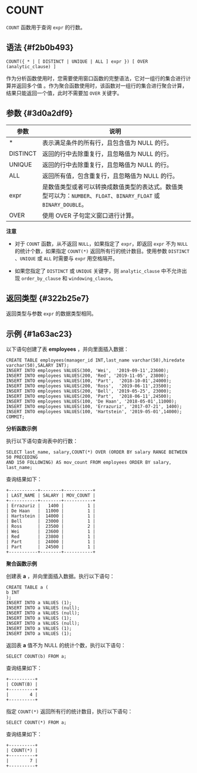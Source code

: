 COUNT 
==========================



`COUNT` 函数用于查询 `expr` 的行数。

语法 {#f2b0b493}
--------------

    COUNT({ * | [ DISTINCT | UNIQUE | ALL ] expr }) [ OVER (analytic_clause) ]



作为分析函数使用时，您需要使用窗口函数的完整语法，它对一组行的集合进行计算并返回多个值 。作为聚合函数使用时，该函数对一组行的集合进行聚合计算，结果只能返回一个值，此时不需要加 `OVER` 关键字。

参数 {#3d0a2df9}
--------------



|    参数    |                                       说明                                        |
|----------|---------------------------------------------------------------------------------|
| \*       | 表示满足条件的所有行，且包含值为 NULL 的行。                                                       |
| DISTINCT | 返回的行中去除重复行，且忽略值为 NULL 的行。                                                       |
| UNIQUE   | 返回的行中去除重复行，且忽略值为 NULL 的行。                                                       |
| ALL      | 返回所有值，包含重复行，且忽略值为 NULL 的行。                                                      |
| expr     | 是数值类型或者可以转换成数值类型的表达式。数值类型可以为：`NUMBER`、`FLOAT`、`BINARY_FLOAT` 或 `BINARY_DOUBLE`。 |
| OVER     | 使用 OVER 子句定义窗口进行计算。                                                             |


**注意**



* 对于 `COUNT` 函数，从不返回 `NULL`，如果指定了 `expr`，即返回 `expr` 不为 `NULL` 的统计个数，如果指定 `COUNT(*)` 返回所有行的统计数目。使用参数 `DISTINCT` 、`UNIQUE` 或 `ALL` 时需要与 `expr` 用空格隔开。

  

* 如果您指定了 `DISTINCT` 或 `UNIQUE` 关键字，则 `analytic_clause` 中不允许出现 `order_by_clause` 和 `windowing_clause`。

  




返回类型 {#322b25e7}
----------------

返回类型与参数 `expr` 的数据类型相同。

示例 {#1a63ac23}
--------------

以下语句创建了表 **employees** ，并向里面插入数据：

    CREATE TABLE employees(manager_id INT,last_name varchar(50),hiredate varchar(50),SALARY INT);
    INSERT INTO employees VALUES(300, 'Wei',  '2019-09-11',23600);     
    INSERT INTO employees VALUES(200, 'Red', '2019-11-05', 23800);
    INSERT INTO employees VALUES(100, 'Part',  '2018-10-01',24000);     
    INSERT INTO employees VALUES(200, 'Ross',  '2019-06-11',23500);     
    INSERT INTO employees VALUES(200, 'Bell', '2019-05-25', 23000);
    INSERT INTO employees VALUES(200, 'Part',  '2018-06-11',24500);    
    INSERT INTO employees VALUES(100, 'De Haan', '2018-05-01',11000);      
    INSERT INTO employees VALUES(100, 'Errazuriz', '2017-07-21', 1400);
    INSERT INTO employees VALUES(100, 'Hartstein', '2019-05-01',14000);     
    COMMIT;



**分析函数示例** 

执行以下语句查询表中的行数：

    SELECT last_name, salary,COUNT(*) OVER (ORDER BY salary RANGE BETWEEN 50 PRECEDING 
    AND 150 FOLLOWING) AS mov_count FROM employees ORDER BY salary, last_name;



查询结果如下：

    +-----------+--------+-----------+
    | LAST_NAME | SALARY | MOV_COUNT |
    +-----------+--------+-----------+
    | Errazuriz |   1400 |         1 |
    | De Haan   |  11000 |         1 |
    | Hartstein |  14000 |         1 |
    | Bell      |  23000 |         1 |
    | Ross      |  23500 |         2 |
    | Wei       |  23600 |         1 |
    | Red       |  23800 |         1 |
    | Part      |  24000 |         1 |
    | Part      |  24500 |         1 |
    +-----------+--------+-----------+



**聚合函数示例** 

创建表 **a** ，并向里面插入数据。执行以下语句：

    CREATE TABLE a (
    b INT
    );
    INSERT INTO a VALUES (1);
    INSERT INTO a VALUES (null);
    INSERT INTO a VALUES (null);
    INSERT INTO a VALUES (1);
    INSERT INTO a VALUES (null);
    INSERT INTO a VALUES (1);
    INSERT INTO a VALUES (1);



返回表 **a** 值不为 NULL 的统计个数，执行以下语句：

    SELECT COUNT(b) FROM a;



查询结果如下：

    +----------+
    | COUNT(B) |
    +----------+
    |        4 |
    +----------+



指定 `COUNT(*)` 返回所有行的统计数目，执行以下语句：

    SELECT COUNT(*) FROM a;



查询结果如下：

    +----------+
    | COUNT(*) |
    +----------+
    |        7 |
    +----------+


